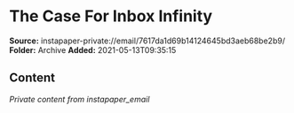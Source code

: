 # The Case For Inbox Infinity

**Source:** instapaper-private://email/7617da1d69b14124645bd3aeb68be2b9/
**Folder:** Archive
**Added:** 2021-05-13T09:35:15




## Content
*Private content from instapaper_email*
